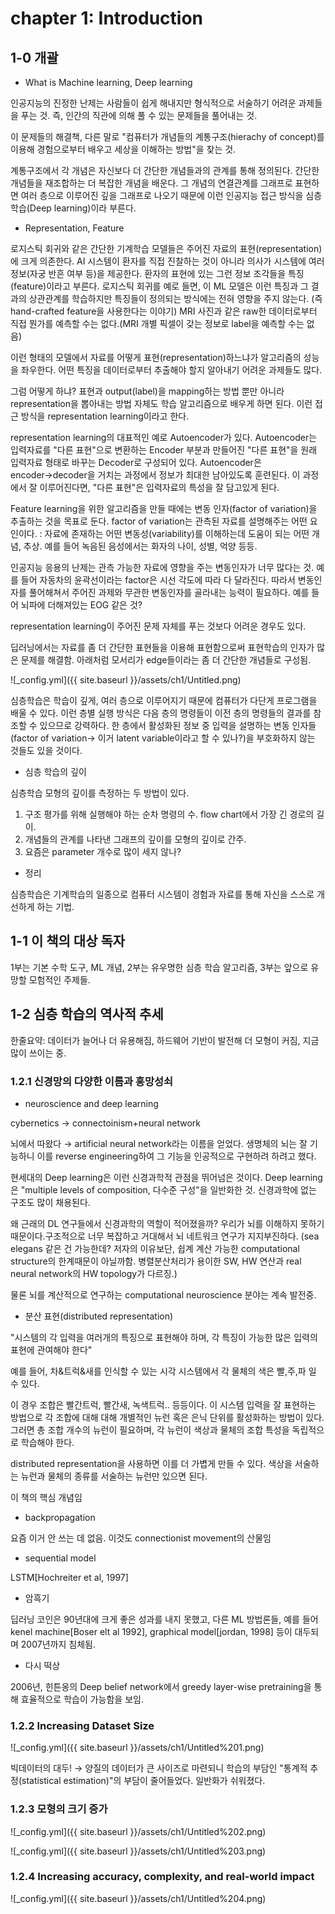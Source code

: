 # chapter 1: Introduction

## 1-0 개괄

- What is Machine learning, Deep learning

인공지능의 진정한 난제는 사람들이 쉽게 해내지만 형식적으로 서술하기 어려운 과제들을 푸는 것. 즉, 인간의 직관에 의해 풀 수 있는 문제들을 풀어내는 것. 

이 문제들의 해결책, 다른 말로 "컴퓨터가 개념들의 계통구조(hierachy of concept)를 이용해 경험으로부터 배우고 세상을 이해하는 방법"을 찾는 것.

계통구조에서 각 개념은 자신보다 더 간단한 개념들과의 관계를 통해 정의된다. 간단한 개념들을 재조합하는 더 복잡한 개념을 배운다. 그 개념의 연결관계를 그래프로 표현하면 여러 층으로 이루어진 깊을 그래프로 나오기 때문에 이런 인공지능 접근 방식을 심층학습(Deep learning)이라 부른다. 

- Representation, Feature

로지스틱 회귀와 같은 간단한 기계학습 모델들은 주어진 자료의 표현(representation)에 크게 의존한다. AI 시스템이 환자를 직접 진찰하는 것이 아니라 의사가 시스템에 여러 정보(자궁 반흔 여부 등)을 제공한다. 환자의 표현에 있는 그런 정보 조각들을 특징(feature)이라고 부른다. 로지스틱 회귀를 예로 들면, 이 ML 모델은 이런 특징과 그 결과의 상관관계를 학습하지만 특징들이 정의되는 방식에는 전혀 영향을 주지 않는다. (즉 hand-crafted feature을 사용한다는 이야기) MRI 사진과 같은 raw한 데이터로부터 직접 뭔가를 예측할 수는 없다.(MRI 개별 픽셀이 갖는 정보로 label을 예측할 수는 없음)

이런 형태의 모델에서 자료를 어떻게 표현(representation)하느냐가 알고리즘의 성능을 좌우한다. 어떤 특징을 데이터로부터 추출해야 할지 알아내기 어려운 과제들도 많다.

그럼 어떻게 하냐? 표현과 output(label)을 mapping하는 방법 뿐만 아니라 representation을 뽑아내는 방법 자체도 학습 알고리즘으로 배우게 하면 된다. 이런 접근 방식을 representation learning이라고 한다. 

representation learning의 대표적인 예로 Autoencoder가 있다. Autoencoder는 입력자료를 "다른 표현"으로 변환하는 Encoder 부분과 만들어진 "다른 표현"을 원래 입력자료 형태로 바꾸는 Decoder로 구성되어 있다. Autoencoder은 encoder→decoder을 거치는 과정에서 정보가 최대한 남아있도록 훈련된다.  이 과정에서 잘 이루어진다면, "다른 표현"은 입력자료의 특성을 잘 담고있게 된다.   

Feature learning을 위한 알고리즘을 만들 때에는 변동 인자(factor of variation)을 추출하는 것을 목표로 둔다. factor of variation는 관측된 자료를 설명해주는 어떤 요인이다. : 자료에 존재하는 어떤 변동성(variability)를 이해하는데 도움이 되는 어떤 개념, 추상. 예를 들어 녹음된 음성에서는 화자의 나이, 성별, 억양 등등. 

인공지능 응용의 난제는 관측 가능한 자료에 영향을 주는 변동인자가 너무 많다는 것. 예를 들어 자동차의 윤곽선이라는 factor은 시선 각도에 따라 다 달라진다. 따라서 변동인자를 풀어해쳐서 주어진 과제와 무관한 변동인자를 골라내는 능력이 필요하다. 예를 들어 뇌파에 더해져있는 EOG 같은 것?

representation learning이 주어진 문제 자체를 푸는 것보다 어려운 경우도 있다. 

딥러닝에서는 자료를 좀 더 간단한 표현들을 이용해 표현함으로써 표현학습의 인자가 많은 문제를 해결함. 아래처럼 모서리가 edge들이라는 좀 더 간단한 개념들로 구성됨. 

![_config.yml]({{ site.baseurl }}/assets/ch1/Untitled.png)

심층학습은 학습이 깊게, 여러 층으로 이루어지기 때문에 컴퓨터가 다단게 프로그램을 배울 수 있다. 이런 층별 실행 방식은 다음 층의 명령들이 이전 층의 명령들의 결과를 참조할 수 있으므로 강력하다. 한 층에서 활성화된 정보 중 입력을 설명하는 변동 인자들(factor of variation→ 이거 latent variable이라고 할 수 있나?)을 부호화하지 않는 것들도 있을 것이다. 

- 심층 학습의 깊이

심층학습 모형의 깊이를 측정하는 두 방법이 있다. 

1. 구조 평가를 위해 실행해야 하는 순차 명령의 수. flow chart에서 가장 긴 경로의 길이. 
2. 개념들의 관계를 나타낸 그래프의  깊이를 모형의 깊이로 간주. 
3. 요즘은 parameter 개수로 많이 세지 않나?

- 정리

심층학습은 기계학습의 일종으로 컴퓨터 시스템이 경험과 자료를 통해 자신을 스스로 개선하게 하는 기법. 

## 1-1 이 책의 대상 독자

1부는 기본 수학 도구, ML 개념, 2부는 유우명한 심층 학습 알고리즘, 3부는 앞으로 유망할 모험적인 주제들. 

## 1-2 심층 학습의 역사적 추세

한줄요약: 데이터가 늘어나 더 유용해짐, 하드웨어 기반이 발전해 더 모형이 커짐, 지금 많이 쓰이는 중. 

### 1.2.1 신경망의 다양한 이름과 흥망성쇠

- neuroscience and deep learning

cybernetics → connectoinism+neural network 

뇌에서 따왔다 → artificial neural network라는 이름을 얻었다. 생명체의 뇌는 잘 기능하니 이를 reverse engineering하여 그 기능을 인공적으로 구현하려 하려고 했다. 

현세대의 Deep learning은 이런 신경과학적 관점을 뛰어넘은 것이다. Deep learning은 "multiple levels of composition, 다수준 구성"을 일반화한 것. 신경과학에 없는 구조도 많이 채용된다. 

왜 근래의 DL 연구들에서 신경과학의 역할이 적어졌을까? 우리가 뇌를 이해하지 못하기 때문이다.구조적으로 너무 복잡하고 거대해서 뇌 네트워크 연구가 지지부진하다. (sea elegans 같은 건 가능한데? 저자의 이유보단, 쉽계 계산 가능한 computational structure의 한계때문이 아닐까함. 병렬분산처리가 용이한 SW, HW 연산과 real neural network의 HW topology가 다르징.)

물론 뇌를 계산적으로 연구하는 computational neuroscience 분야는 계속 발전중. 

- 분산 표현(distributed representation)

"시스템의 각 입력을 여러개의 특징으로 표현해야 하며, 각 특징이 가능한 많은 입력의 표현에 관여해야 한다"

예를 들어, 차&트럭&새를 인식할 수 있는 시각 시스템에서 각 물체의 색은 빨,주,파 일 수 있다. 

이 경우 조합은 빨간트럭, 빨간새, 녹색트럭.. 등등이다. 이 시스템 입력을 잘 표현하는 방법으로 각 조합에 대해 대해 개별적인 뉴런 혹은 은닉 단위를 활성화하는 방법이 있다. 그러면 총 조합 개수의 뉴런이 필요하며, 각 뉴런이 색상과 물체의 조합 특성을 독립적으로 학습해야 한다.

distributed representation을 사용하면 이를 더 가볍게 만들 수 있다.   색상을 서술하는 뉴런과 물체의 종류를 서술하는 뉴런만 있으면 된다. 

이 책의 핵심 개념임

- backpropagation

요즘 이거 안 쓰는 데 없음. 이것도 connectionist movement의 산물임

- sequential model

LSTM\[Hochreiter et al, 1997\] 

- 암흑기

딥러닝 코인은 90년대에 크게 좋은 성과를 내지 못했고, 다른 ML 방법론들, 예를 들어 kenel machine\[Boser elt al 1992\], graphical model\[jordan, 1998\] 등이 대두되며 2007년까지 침체됨. 

- 다시 떡상

2006년, 힌튼옹의 Deep belief network에서 greedy layer-wise pretraining을 통해 효율적으로 학습이 가능함을 보임.

### 1.2.2 Increasing Dataset Size

  

![_config.yml]({{ site.baseurl }}/assets/ch1/Untitled%201.png)

빅데이터의 대두! → 양질의 데이터가 큰 사이즈로 마련되니 학습의 부담인 "통계적 추정(statistical estimation)"의 부담이 줄어들었다. 일반화가 쉬워졌다. 

### 1.2.3 모형의 크기 증가

![_config.yml]({{ site.baseurl }}/assets/ch1/Untitled%202.png)

![_config.yml]({{ site.baseurl }}/assets/ch1/Untitled%203.png)

### 1.2.4 Increasing accuracy, complexity, and real-world impact

![_config.yml]({{ site.baseurl }}/assets/ch1/Untitled%204.png)